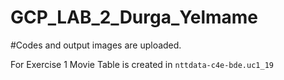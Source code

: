 # GCP_LAB_2_Durga_Yelmame
#Codes and output images are uploaded.

For Exercise 1 
Movie Table is created in `nttdata-c4e-bde.uc1_19` 
